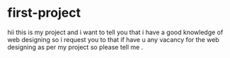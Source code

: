 # first-project


hii this is my project and i want to tell you that i have a good knowledge of web designing so i request you to that if have u any vacancy for the web designing as per my project so please tell me .
